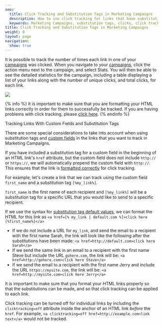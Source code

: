 ```yaml
---
seo:
  title: Click Tracking and Substitution Tags in Marketing Campaigns
  description: How to use click tracking for links that have substitution tags in your campaigns.
  keywords: Marketing Campaigns, substitution tags, clicks, click tracking, links, custom fields
title: Click Tracking and Substitution Tags in Marketing Campaigns
weight: 0
layout: page
navigation:
  show: true
---
```

It is possible to track the number of times each link in one of your [campaigns]({{root_url}}/User_Guide/Marketing_Campaigns/index.html) was clicked. When you navigate to your [campaigns]({{site.app_url}}/marketing_campaigns/campaigns), click the action menu next to the campaign, and select Stats. You will then be able to see the detailed statistics for the campaign, including a table displaying a list of your links along with the number of unique clicks, and total clicks, for each link.

![]({{root_url}}/images/link_tracking.png)

{% info %}
It is important to make sure that you are formatting your HTML links correctly in order for them to successfully be tracked. If you are having problems with click tracking, please [click here]({{root_url}}/Classroom/Track/Clicks/click_tracking_html_best_practices.html).
{% endinfo %}

<page-anchor el="h2">
Tracking Links With Custom Fields and Substitution Tags
</page-anchor>

There are some special considerations to take into account when using substitution tags and [custom fields]({{root_url}}/User_Guide/Marketing_Campaigns/custom_fields.html) in the links that you want to track in Marketing Campaigns.

If you have included a substitution tag for a custom field in the beginning of an HTML link's `href` attribute, but the custom field does not include  `http://` or `https://`, we will automatically prepend the custom field with `http://`. This ensures that the link is [formatted correctly]({{root_url}}/Classroom/Track/Clicks/click_tracking_html_best_practices.html) for click tracking.

For example, let's create a link that we can track using the custom field `first_name` and a substitution tag `[%my_link%]`.

`first_name` is the first name of each recipient and `[%my_link%]` will be a substitution tag for a specific URL that you would like to send to a specific recipient.

If we use the syntax for [substitution tag default values]({{root_url}}/User_Guide/Marketing_Campaigns/templates.html#-Substitution-Tag-Default-Values), we can format the HTML for this link as `<a href=[% my_link | default.com %]>click here [%first_name%]</a>`

* If we do not include a URL for `my_link`, and send the email to a recipient with the first name Sarah, the link will look like the following after the substitutions have been made: `<a href=http://default.com>click here Sarah</a>`
* If we send the same link in an email to a recipient with the first name Steve but include the URL `gohere.com`, the link will be: `<a href=http://gohere.com>click here Steve</a>`
* If we send the email to a recipient with the first name Jerry and include the URL `https://mysite.com`, the link will be: `<a href=http://mysite.com>click here Jerry</a>`

It is important to make sure that you format your HTML links properly so that the substitutions can be made, and so that click tracking can be applied to each link.

Click tracking can be turned off for individual links by including the `clicktracking=off` attribute inside the anchor of an HTML link *before* the `href`. For example, `<a clicktracking=off href=http://example.com>link text</a>` would not be tracked.
